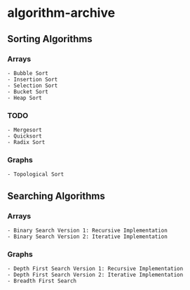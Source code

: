 # algorithm-archive

## Sorting Algorithms

### Arrays

	- Bubble Sort
	- Insertion Sort
	- Selection Sort
	- Bucket Sort
	- Heap Sort

### TODO

	- Mergesort
	- Quicksort
	- Radix Sort

### Graphs

	- Topological Sort

## Searching Algorithms

### Arrays

	- Binary Search Version 1: Recursive Implementation
	- Binary Search Version 2: Iterative Implementation
	
### Graphs
	- Depth First Search Version 1: Recursive Implementation
	- Depth First Search Version 2: Iterative Implementation
	- Breadth First Search